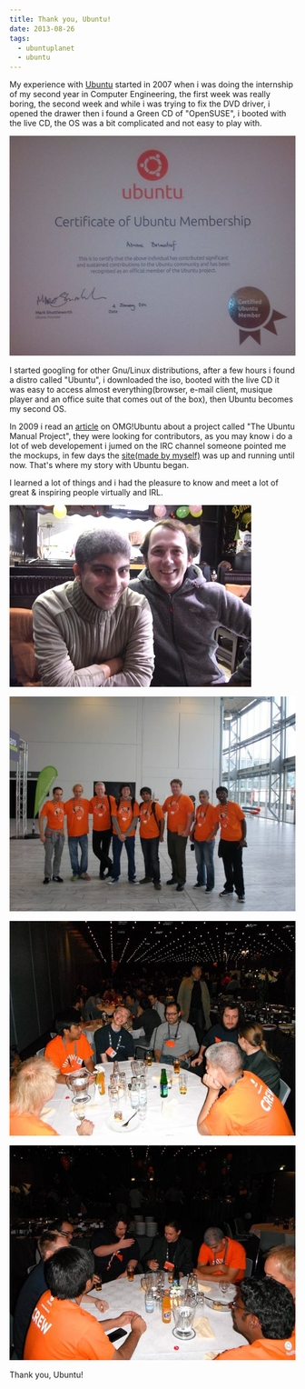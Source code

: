 ```yaml
---
title: Thank you, Ubuntu!
date: 2013-08-26
tags:
  - ubuntuplanet
  - ubuntu
---
```

My experience with [Ubuntu][2] started in 2007 when i was doing the internship of my second year in Computer Engineering, the first week was really boring, the second week and while i was trying to fix the DVD driver, i opened the drawer then i found a Green CD of "OpenSUSE", i booted with the live CD, the OS was a bit complicated and not easy to play with.

![My Ubuntu certificate, signed by Mark Shuttleworth](/assets/posts/ubuntu/certificate.jpg)

I started googling for other Gnu/Linux distributions, after a few hours i found a distro called "Ubuntu", i downloaded the iso, booted with the live CD it was easy to access almost everything(browser, e-mail client, musique player and an office suite that comes out of the box), then Ubuntu becomes my second OS.

In 2009 i read an [article][0] on OMG!Ubuntu about a project called "The Ubuntu Manual Project", they were looking for contributors, as you may know i do a lot of web developement i jumed on the IRC channel someone pointed me the mockups, in few days the [site(made by myself)][1] was up and running until now. That's where my story with Ubuntu began.

I learned a lot of things and i had the pleasure to know and meet a lot of great & inspiring people virtually and IRL.

![Me and Daniel Holbach](/assets/posts/ubuntu/1.jpg)

![From the right : IamNotThatGuy , Me, Joel Pickett, Rohan Garg, Ayrton Araújo, Randall Ross <br />Steve Riley the former face of Microsoft Security and another guy](/assets/posts/ubuntu/2.jpg)

![Me and the Kubuntu developers](/assets/posts/ubuntu/3.jpg)

![Me and the Kubuntu developers again](/assets/posts/ubuntu/4.jpg)

Thank you, Ubuntu!

[0]:http://www.omgubuntu.co.uk/2010/01/interview-with-ubuntu-manual-project-leader
[1]:http://ubuntu-manual.org
[2]:http://www.ubuntu.com